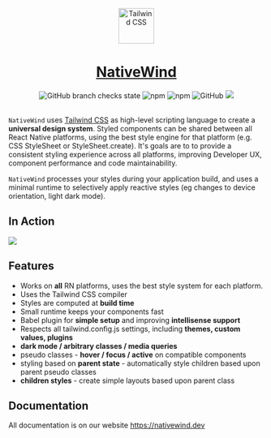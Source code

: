 <div align="center">
<p align="center">
  <a href="https://nativewind.dev" target="_blank">
    <img src="https://nativewind.dev/img/logo.svg" alt="Tailwind CSS" width="70" height="70">
    <h1 align="center" style="color:red;">NativeWind</h1>
  </a>
</p>
<img alt="GitHub branch checks state" src="https://img.shields.io/github/checks-status/marklawlor/nativewind/next">
<img alt="npm" src="https://img.shields.io/npm/v/nativewind">
<img alt="npm" src="https://img.shields.io/npm/dt/nativewind">
<img alt="GitHub" src="https://img.shields.io/github/license/marklawlor/nativewind">
<img src="https://img.shields.io/badge/Tailwind-3.3.3-blue">
</div>
<br />

`NativeWind` uses [Tailwind CSS](https://tailwindcss.com) as high-level scripting language to create a **universal design system**. Styled components can be shared between all React Native platforms, using the best style engine for that platform (e.g. CSS StyleSheet or StyleSheet.create). It's goals are to to provide a consistent styling experience across all platforms, improving Developer UX, component performance and code maintainability.

`NativeWind` processes your styles during your application build, and uses a minimal runtime to selectively apply reactive styles (eg changes to device orientation, light dark mode).

## In Action

<a href="https://snack.expo.dev?name=Hello World&dependencies=react,react-native,nativewind@latest&platform=web&supportedPlatforms=ios,android,web&code=import%20React%20from%20'react'%3B%0Aimport%20%7B%20withExpoSnack%20%7D%20from%20'nativewind'%3B%0A%0Aimport%20%7B%20Text%2C%20View%20%7D%20from%20'react-native'%3B%0Aimport%20%7B%20styled%20%7D%20from%20'nativewind'%3B%0A%0Aconst%20StyledView%20%3D%20styled(View)%0Aconst%20StyledText%20%3D%20styled(Text)%0A%0Aconst%20App%20%3D%20()%20%3D%3E%20%7B%0A%20%20return%20(%0A%20%20%20%20%3CStyledView%20className%3D%22flex-1%20items-center%20justify-center%22%3E%0A%20%20%20%20%20%20%3CStyledText%20className%3D%22text-slate-800%22%3E%0A%20%20%20%20%20%20%20%20Try%20editing%20me!%20%F0%9F%8E%89%0A%20%20%20%20%20%20%3C%2FStyledText%3E%0A%20%20%20%20%3C%2FStyledView%3E%0A%20%20)%3B%0A%7D%0A%0A%2F%2F%20This%20demo%20is%20using%20a%20external%20compiler%20that%20will%20only%20work%20in%20Expo%20Snacks.%0A%2F%2F%20You%20may%20see%20flashes%20of%20unstyled%20content%2C%20this%20will%20not%20occur%20under%20normal%20use!%0A%2F%2F%20Please%20see%20the%20documentation%20to%20setup%20your%20application%0Aexport%20default%20withExpoSnack(App)%3B%0A">
  <picture>
    <source media="(prefers-color-scheme: dark)" srcset="https://user-images.githubusercontent.com/3946701/178458845-c9ac0299-6809-4002-99a0-78030f27b06a.png">
    <img src="https://user-images.githubusercontent.com/3946701/178458837-df03c080-eb13-4dcc-9080-186b061a8678.png">
  </picture>
</a>

## Features

- Works on **all** RN platforms, uses the best style system for each platform.
- Uses the Tailwind CSS compiler
- Styles are computed at **build time**
- Small runtime keeps your components fast
- Babel plugin for **simple setup** and improving **intellisense support**
- Respects all tailwind.config.js settings, including **themes, custom values, plugins**
- **dark mode / arbitrary classes / media queries**
- pseudo classes - **hover / focus / active** on compatible components
- styling based on **parent state** - automatically style children based upon parent pseudo classes
- **children styles** - create simple layouts based upon parent class

## Documentation

All documentation is on our website https://nativewind.dev
